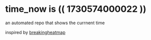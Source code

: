 # time_now is (( 1730574000022 ))

an automated repo that shows the currnent time

inspired by [breakingheatmap](https://github.com/breakingheatmap/breakingheatmap)